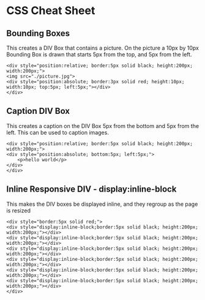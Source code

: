 # CSS Cheat Sheet


## Bounding Boxes

This creates a DIV Box that contains a picture.  On the picture a 10px by 10px Bounding Box is drawn that starts 5px from the top, and 5px from the left.

```
<div style="position:relative; border:5px solid black; height:200px; width:200px;">
<img src="./picture.jpg">
<div style="position:absolute; border:3px solid red; height:10px; width:10px; top:5px; left:5px;"></div>
</div>
```

## Caption DIV Box

This creates a caption on the DIV Box 5px from the bottom and 5px from the left. This can be used to caption images.

```
<div style="position:relative; border:5px solid black; height:200px; width:200px;">
<div style="position:absolute; bottom:5px; left:5px;">
    <p>hello world</p>
</div>
</div>
```

## Inline Responsive DIV - display:inline-block

This makes the DIV boxes be displayed inline, and they regroup as the page is resized

```
<div style="border:5px solid red;">
<div style="display:inline-block;border:5px solid black; height:200px; width:200px;"></div>
<div style="display:inline-block;border:5px solid black; height:200px; width:200px;"></div>
<div style="display:inline-block;border:5px solid black; height:200px; width:200px;"></div>
<div style="display:inline-block;border:5px solid black; height:200px; width:200px;"></div>
<div style="display:inline-block;border:5px solid black; height:200px; width:200px;"></div>
<div style="display:inline-block;border:5px solid black; height:200px; width:200px;"></div>
</div>
```
